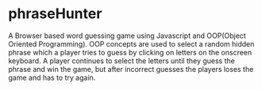 # phraseHunter
A Browser based word guessing game using Javascript and OOP(Object Oriented Programming).
OOP concepts are used to select a random hidden phrase which a player tries to guess by clicking on letters on the onscreen keyboard.
A player continues to select the letters until they guess the phrase and win the game, but after incorrect guesses the players loses the game and has to try again.
